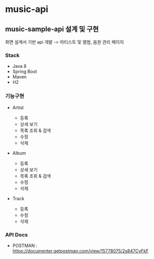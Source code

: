 # music-api
## music-sample-api 설계 및 구현
화면 설계서 기반 api 개발
-> 아티스트 및 앨범, 음원 관리 페이지

### Stack
- Java 8
- Spring Boot
- Maven
- H2

### 기능구현
- Artist
    - 등록
    - 상세 보기
    - 목록 조회 & 검색
    - 수정
    - 삭제
    
- Album
    - 등록
    - 상세 보기
    - 목록 조회 & 검색
    - 수정
    - 삭제
    
- Track
    - 등록
    - 수정
    - 삭제

### API Docs
- POSTMAN : https://documenter.getpostman.com/view/15778075/2s847CyFkF
